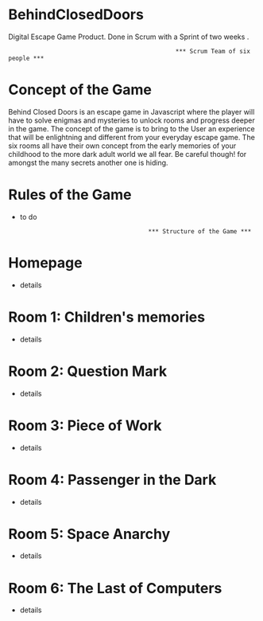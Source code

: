# BehindClosedDoors

Digital Escape Game Product. 
Done in Scrum with a Sprint of two weeks . 

                                                   *** Scrum Team of six people *** 
 
 # Concept of the Game
 
 Behind Closed Doors is an escape game in Javascript where the player will have to solve enigmas and mysteries to unlock rooms and progress deeper in the game. The concept of the game is to bring to the User an experience that will be enlightning and different from your everyday escape game. The six rooms all have their own concept from the early memories of your childhood to the more dark adult world we all fear. 
             Be careful though! for amongst the many secrets another one is hiding. 
 
 # Rules of the Game
 
- to do 

                                          *** Structure of the Game *** 

# Homepage

- details

# Room 1: Children's memories

- details

# Room 2: Question Mark

- details

# Room 3: Piece of Work

- details

# Room 4: Passenger in the Dark

- details

# Room 5: Space Anarchy

- details

# Room 6: The Last of Computers

- details
 
 
